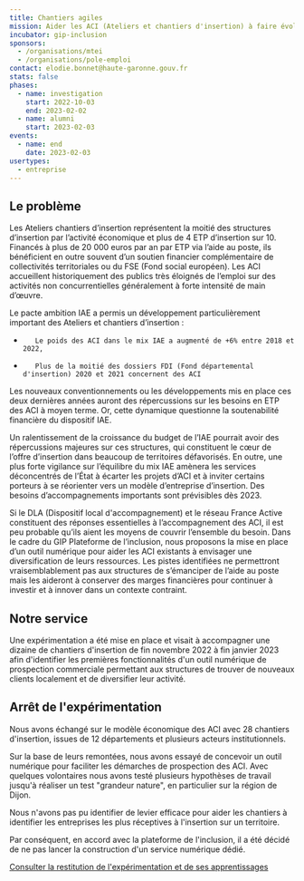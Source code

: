 ```yaml
---
title: Chantiers agiles
mission: Aider les ACI (Ateliers et chantiers d'insertion) à faire évoluer leurs modèles économiques
incubator: gip-inclusion
sponsors:
  - /organisations/mtei
  - /organisations/pole-emploi
contact: elodie.bonnet@haute-garonne.gouv.fr
stats: false
phases:
  - name: investigation
    start: 2022-10-03
    end: 2023-02-02
  - name: alumni
    start: 2023-02-03
events:
  - name: end
    date: 2023-02-03
usertypes:
  - entreprise
---
```

## Le problème

Les Ateliers chantiers d’insertion représentent la moitié des structures d’insertion par l’activité économique et plus de 4 ETP d’insertion sur 10. Financés à plus de 20 000 euros par an par ETP via l’aide au poste, ils bénéficient en outre souvent d’un soutien financier complémentaire de collectivités territoriales ou du FSE (Fond social européen). Les ACI accueillent historiquement des publics très éloignés de l’emploi sur des activités non concurrentielles généralement à forte intensité de main d’œuvre.

Le pacte ambition IAE a permis un développement particulièrement important des Ateliers et chantiers d’insertion :
-        Le poids des ACI dans le mix IAE a augmenté de +6% entre 2018 et 2022,
-        Plus de la moitié des dossiers FDI (Fond départemental d'insertion) 2020 et 2021 concernent des ACI

Les nouveaux conventionnements ou les développements mis en place ces deux dernières années auront des répercussions sur les besoins en ETP des ACI à moyen terme. Or, cette dynamique questionne la soutenabilité financière du dispositif IAE.

Un ralentissement de la croissance du budget de l’IAE pourrait avoir des répercussions majeures sur ces structures, qui constituent le cœur de l’offre d’insertion dans beaucoup de territoires défavorisés. En outre, une plus forte vigilance sur l’équilibre du mix IAE amènera les services déconcentrés de l’État à écarter les projets d’ACI et à inviter certains porteurs à se réorienter vers un modèle d’entreprise d’insertion. Des besoins d’accompagnements importants sont prévisibles dès 2023. 

Si le DLA (Dispositif local d'accompagnement) et le réseau France Active constituent des réponses essentielles à l’accompagnement des ACI, il est peu probable qu’ils aient les moyens de couvrir l’ensemble du besoin. Dans le cadre du GIP Plateforme de l’inclusion, nous proposons la mise en place d’un outil numérique pour aider les ACI existants à envisager une diversification de leurs ressources. Les pistes identifiées ne permettront vraisemblablement pas aux structures de s’émanciper de l’aide au poste mais les aideront à conserver des marges financières pour continuer à investir et à innover dans un contexte contraint.

## Notre service

Une expérimentation a été mise en place et visait à accompagner une dizaine de chantiers d'insertion de fin novembre 2022 à fin janvier 2023 afin d'identifier les premières fonctionnalités d'un outil numérique de prospection commerciale permettant aux structures de trouver de nouveaux clients localement et de diversifier leur activité.

## Arrêt de l'expérimentation

Nous avons échangé sur le modèle économique des ACI avec 28 chantiers d'insertion, issues de 12 départements et plusieurs acteurs institutionnels.

Sur la base de leurs remontées, nous avons essayé de concevoir un outil numérique pour faciliter les démarches de prospection des ACI. Avec quelques volontaires nous avons testé plusieurs hypothèses de travail jusqu'à réaliser un test "grandeur nature", en particulier sur la région de Dijon.

Nous n'avons pas pu identifier de levier efficace pour aider les chantiers à identifier les entreprises les plus réceptives à l'insertion sur un territoire. 

Par conséquent, en accord avec la plateforme de l'inclusion, il a été décidé de ne pas lancer la construction d'un service numérique dédié.

[Consulter la restitution de l'expérimentation et de ses apprentissages](https://docs.google.com/presentation/d/1B8S3lxQJbsOKix-v_R1UKfYNRGFHIx8gK4vKqUXmEU8/edit?usp=sharing)
